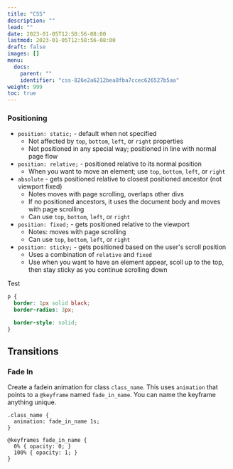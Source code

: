 ```yaml
---
title: "CSS"
description: ""
lead: ""
date: 2023-01-05T12:58:56-08:00
lastmod: 2023-01-05T12:58:56-08:00
draft: false
images: []
menu:
  docs:
    parent: ""
    identifier: "css-826e2a6212bea8fba7ccec626527b5aa"
weight: 999
toc: true
---
```


### Positioning

- `position: static;` - default when not specified
  - Not affected by `top`, `bottom`, `left`, or `right` properties
  - Not positioned in any special way; positioned in line with normal page flow
- `position: relative;` - positioned relative to its normal position
  - When you want to move an element; use `top`, `bottom`, `left`, or `right`
- `absolute` - gets positioned relative to closest positioned ancestor (not viewport fixed)
  - Notes moves with page scrolling, overlaps other divs
  - If no positioned ancestors, it uses the document body and moves with page scrolling
  - Can use `top`, `bottom`, `left`, or `right`
- `position: fixed;` - gets positioned relative to the viewport
  - Notes: moves with page scrolling
  - Can use `top`, `bottom`, `left`, or `right`
- `position: sticky;` - gets positioned based on the user's scroll position
  - Uses a combination of `relative` and `fixed`
  - Use when you want to have an element appear, scoll up to the top, then stay sticky as you continue scrolling down

Test

```css
p {
  border: 1px solid black;
  border-radius: 3px;

  border-style: solid;
}
```

## Transitions

### Fade In

Create a fadein animation for class `class_name`. This uses `animation` that points to a `@keyframe` named `fade_in_name`. You can name the keyframe anything unique.

```
.class_name {
  animation: fade_in_name 1s;
}

@keyframes fade_in_name {
  0% { opacity: 0; }
  100% { opacity: 1; }
}

```
